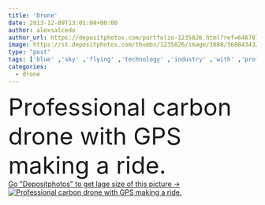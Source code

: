 ```yaml
---
title: 'Drone'
date: 2013-12-09T13:01:04+00:00
author: alexsalcedo
author_url: https://depositphotos.com/portfolio-1235826.html?ref=64678756
image: https://st.depositphotos.com/thumbs/1235826/image/3688/36884343/api_thumb_450.jpg?forcejpeg=true
type: "post"
tags: ['blue' ,'sky' ,'flying' ,'technology' ,'industry' ,'with' ,'professional' ,'camera' ,'photographing' ,'stability' ,'remote' ,'safety' ,'watching' ,'robot' ,'innovation' ,'turning' ,'control' ,'making' ,'propeller' ,'movie' ,'video' ,'helicopter' ,'surveillance' ,'no' ,'technique' ,'carbon' ,'landing' ,'gps' ,'rotor' ,'drone' ,'drones' ,'dron' ,'hexacopter' ,'octocopter' ,'aeromodelism' ]
categories: 
  - drone
---
```

<div aling="center">
            <font size="60"> Professional carbon drone with GPS making a ride.</font>   
</div>
<div>
    <a href='https://depositphotos.com/36884343/stock-photo-drone.html?ref=64678756' target=_blank > Go "Depositphotos" to get lage size of this picture ->
        <img href='https://depositphotos.com/36884343/stock-photo-drone.html?ref=64678756' src='https://st.depositphotos.com/1235826/3688/i/950/depositphotos_36884343-stock-photo-drone.jpg?forcejpeg=true' alt='Professional carbon drone with GPS making a ride.' >
    </a>
</div>
